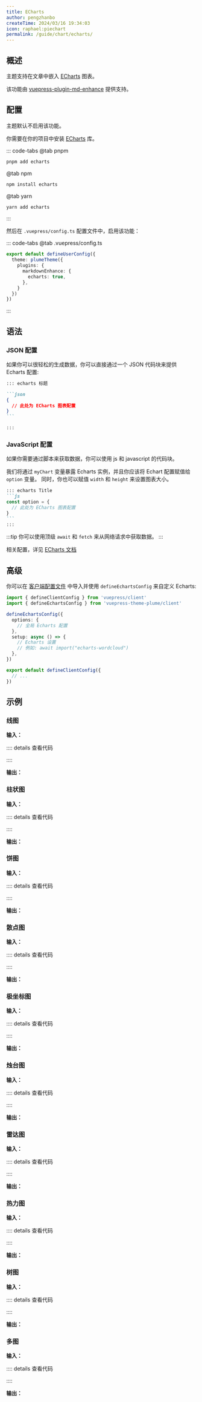 ```yaml
---
title: ECharts
author: pengzhanbo
createTime: 2024/03/16 19:34:03
icon: raphael:piechart
permalink: /guide/chart/echarts/
---
```


## 概述

主题支持在文章中嵌入 [ECharts](https://echarts.apache.org/zh/index.html) 图表。

该功能由 [vuepress-plugin-md-enhance](https://plugin-md-enhance.vuejs.press/) 提供支持。

## 配置

主题默认不启用该功能。

你需要在你的项目中安装 [ECharts](https://echarts.apache.org/zh/index.html) 库。

::: code-tabs
@tab pnpm

```sh
pnpm add echarts
```

@tab npm

```sh
npm install echarts
```

@tab yarn

```sh
yarn add echarts
```

:::

然后在 `.vuepress/config.ts` 配置文件中，启用该功能：

::: code-tabs
@tab .vuepress/config.ts

```ts
export default defineUserConfig({
  theme: plumeTheme({
    plugins: {
      markdownEnhance: {
        echarts: true,
      },
    }
  })
})
```

:::

## 语法

### JSON 配置

如果你可以很轻松的生成数据，你可以直接通过一个 JSON 代码块来提供 Echarts 配置:

````md
::: echarts 标题

```json
{
  // 此处为 ECharts 图表配置
}
```

:::
````

### JavaScript 配置

如果你需要通过脚本来获取数据，你可以使用 js 和 javascript 的代码块。

我们将通过 `myChart` 变量暴露 Echarts 实例，并且你应该将 Echart 配置赋值给 `option` 变量。
同时，你也可以赋值 `width` 和 `height` 来设置图表大小。

````md
::: echarts Title
```js
const option = {
  // 此处为 ECharts 图表配置
}
```
:::
````

:::tip
你可以使用顶级 `await` 和 `fetch` 来从网络请求中获取数据。
:::

相关配置，详见 [ECharts 文档](https://echarts.apache.org/handbook/zh/get-started/)

## 高级

你可以在 [客户端配置文件](https://vuejs.press/zh/guide/configuration.html##使用脚本) 中导入并使用 `defineEchartsConfig` 来自定义 Echarts:

```ts
import { defineClientConfig } from 'vuepress/client'
import { defineEchartsConfig } from 'vuepress-theme-plume/client'

defineEchartsConfig({
  options: {
    // 全局 Echarts 配置
  },
  setup: async () => {
    // Echarts 设置
    // 例如: await import("echarts-wordcloud")
  },
})

export default defineClientConfig({
  // ...
})
```

## 示例

### 线图

**输入：**

:::: details 查看代码
<!-- @include: ../../snippet/echarts-1.snippet.md -->
::::

**输出：**

<!-- @include: ../../snippet/echarts-1.snippet.md{2-100} -->

### 柱状图

**输入：**

:::: details 查看代码
<!-- @include: ../../snippet/echarts-2.snippet.md -->
::::

**输出：**

<!-- @include: ../../snippet/echarts-2.snippet.md{2-75} -->

### 饼图

**输入：**

:::: details 查看代码
<!-- @include: ../../snippet/echarts-3.snippet.md -->
::::

**输出：**

<!-- @include: ../../snippet/echarts-3.snippet.md{2-74} -->

### 散点图

**输入：**

:::: details 查看代码
<!-- @include: ../../snippet/echarts-4.snippet.md -->
::::

**输出：**

<!-- @include: ../../snippet/echarts-4.snippet.md{2-39} -->

### 极坐标图

**输入：**

:::: details 查看代码
<!-- @include: ../../snippet/echarts-5.snippet.md -->
::::

**输出：**

<!-- @include: ../../snippet/echarts-5.snippet.md{2-40} -->

### 烛台图

**输入：**

:::: details 查看代码
<!-- @include: ../../snippet/echarts-6.snippet.md -->
::::

**输出：**

<!-- @include: ../../snippet/echarts-6.snippet.md{2-308} -->

### 雷达图

**输入：**

:::: details 查看代码
<!-- @include: ../../snippet/echarts-7.snippet.md -->
::::

**输出：**

<!-- @include: ../../snippet/echarts-7.snippet.md{2-36} -->

### 热力图

**输入：**

:::: details 查看代码
<!-- @include: ../../snippet/echarts-8.snippet.md -->
::::

**输出：**

<!-- @include: ../../snippet/echarts-8.snippet.md{2-179} -->

### 树图

**输入：**

:::: details 查看代码
<!-- @include: ../../snippet/echarts-9.snippet.md -->
::::

**输出：**

<!-- @include: ../../snippet/echarts-9.snippet.md{2-33} -->

### 多图

**输入：**

:::: details 查看代码
<!-- @include: ../../snippet/echarts-10.snippet.md -->
::::

**输出：**

<!-- @include: ../../snippet/echarts-10.snippet.md{2-69} -->
